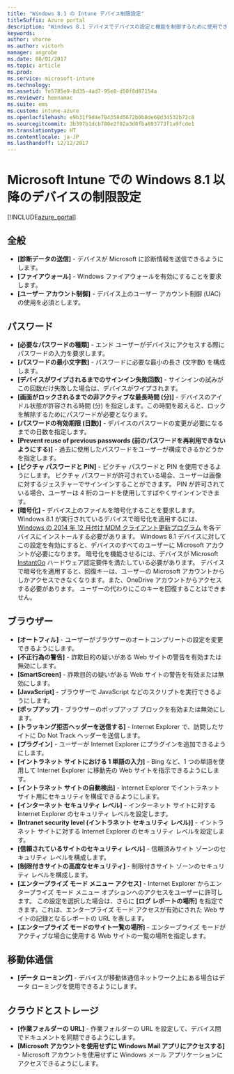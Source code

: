```yaml
---
title: "Windows 8.1 の Intune デバイス制限設定"
titleSuffix: Azure portal
description: "Windows 8.1 デバイスでデバイスの設定と機能を制御するために使用できる Intune 設定について説明します。\""
keywords: 
author: vhorne
ms.author: victorh
manager: angrobe
ms.date: 08/01/2017
ms.topic: article
ms.prod: 
ms.service: microsoft-intune
ms.technology: 
ms.assetid: fe5785e9-8d35-4ad7-95e8-d50f8d87154a
ms.reviewer: heenamac
ms.suite: ems
ms.custom: intune-azure
ms.openlocfilehash: e9b31f9d4e784358d5672b0b8de68d34532b72c8
ms.sourcegitcommit: 3b397b1dcb780e2f82a3d8fba693773f1a9fcde1
ms.translationtype: HT
ms.contentlocale: ja-JP
ms.lasthandoff: 12/12/2017
---
```

# <a name="windows-81-and-later-device-restriction-settings-in-microsoft-intune"></a>Microsoft Intune での Windows 8.1 以降のデバイスの制限設定

[!INCLUDE[azure_portal](./includes/azure_portal.md)]

## <a name="general"></a>全般

-   **[診断データの送信]** - デバイスが Microsoft に診断情報を送信できるようにします。
-   **[ファイアウォール]** - Windows ファイアウォールを有効にすることを要求します。
-   **[ユーザー アカウント制御]** - デバイス上のユーザー アカウント制御 (UAC) の使用を必須とします。

## <a name="password"></a>パスワード
-   **[必要なパスワードの種類]** - エンド ユーザーがデバイスにアクセスする際にパスワードの入力を要求します。
-   **[パスワードの最小文字数]** - パスワードに必要な最小の長さ (文字数) を構成します。
-   **[デバイスがワイプされるまでのサインイン失敗回数]** - サインインの試みがこの回数だけ失敗した場合は、デバイスがワイプされます。
-   **[画面がロックされるまでの非アクティブな最長時間 (分)]** - デバイスのアイドル状態が許容される時間 (分) を指定します。この時間を超えると、ロックを解除するためにパスワードが必要となります。
-   **[パスワードの有効期限 (日数)]** - デバイスのパスワードの変更が必要になるまでの日数を指定します。
-   **[Prevent reuse of previous passwords (前のパスワードを再利用できないようにする)]** - 過去に使用したパスワードをユーザーが構成できるかどうかを指定します。
-   **[ピクチャ パスワードと PIN]** - ピクチャ パスワードと PIN を使用できるようにします。 ピクチャ パスワードが許可されている場合、ユーザーは画像に対するジェスチャーでサインインすることができます。 PIN が許可されている場合、ユーザーは 4 桁のコードを使用してすばやくサインインできます。
-   **[暗号化]** - デバイス上のファイルを暗号化することを要求します。<br>Windows 8.1 が実行されているデバイスで暗号化を適用するには、 [Windows の 2014 年 12 月付け MDM クライアント更新プログラム](https://support.microsoft.com/kb/3013816) を各デバイスにインストールする必要があります。
Windows 8.1 デバイスに対してこの設定を有効にすると、デバイスのすべてのユーザーに Microsoft アカウントが必要になります。
暗号化を機能させるには、デバイスが Microsoft [InstantGo](https://blogs.windows.com/windowsexperience/2014/06/19/instantgo-a-better-way-to-sleep/#IBHULcTfI4PokO8X.97) ハードウェア認定要件を満たしている必要があります。
デバイスで暗号化を適用すると、回復キーは、ユーザーの Microsoft アカウントからしかアクセスできなくなります。また、OneDrive アカウントからアクセスする必要があります。 ユーザーの代わりにこのキーを回復することはできません。     



## <a name="browser"></a>ブラウザー
-   **[オートフィル]** - ユーザーがブラウザーのオートコンプリートの設定を変更できるようにします。
-   **[不正行為の警告]** - 詐欺目的の疑いがある Web サイトの警告を有効または無効にします。
-   **[SmartScreen]** - 詐欺目的の疑いがある Web サイトの警告を有効または無効にします。
-   **[JavaScript]** - ブラウザーで JavaScript などのスクリプトを実行できるようにします。
-   **[ポップアップ]** - ブラウザーのポップアップ ブロックを有効または無効にします。
-   **[トラッキング拒否ヘッダーを送信する]** - Internet Explorer で、訪問したサイトに Do Not Track ヘッダーを送信します。
-   **[プラグイン]** - ユーザーが Internet Explorer にプラグインを追加できるようにします。
-   **[イントラネット サイトにおける 1 単語の入力]** - Bing など、1 つの単語を使用して Internet Explorer に移動先の Web サイトを指示できるようにします。
-   **[イントラネット サイトの自動検出]** - Internet Explorer でイントラネット サイト用にセキュリティを構成できるようにします。
-   **[インターネット セキュリティ レベル]** - インターネット サイトに対する Internet Explorer のセキュリティ レベルを設定します。
-   **[Intranet security level (イントラネット セキュリティ レベル)]** - イントラネット サイトに対する Internet Explorer のセキュリティ レベルを設定します。
-   **[信頼されているサイトのセキュリティ レベル]** - 信頼済みサイト ゾーンのセキュリティ レベルを構成します。
-   **[制限付きサイトの高度なセキュリティ]** - 制限付きサイト ゾーンのセキュリティ レベルを構成します。
-   **[エンタープライズ モード メニュー アクセス]** - Internet Explorer からエンタープライズ モード メニュー オプションへのアクセスをユーザーに許可します。
この設定を選択した場合は、さらに **[ログ レポートの場所]** を指定できます。これは、エンタープライズ モード アクセスが有効にされた Web サイトの記録となるレポートの URL を表します。
-   **[エンタープライズ モードのサイト一覧の場所]** - エンタープライズ モードがアクティブな場合に使用する Web サイトの一覧の場所を指定します。

## <a name="cellular"></a>移動体通信
-   **[データ ローミング]** - デバイスが移動体通信ネットワーク上にある場合はデータ ローミングを使用できるようにします。

## <a name="cloud-and-storage"></a>クラウドとストレージ
-   **[作業フォルダーの URL]** - 作業フォルダーの URL を設定して、デバイス間でドキュメントを同期できるようにします。
-   **[Microsoft アカウントを使用せずに Windows Mail アプリにアクセスする]** - Microsoft アカウントを使用せずに Windows メール アプリケーションにアクセスできるようにします。    
